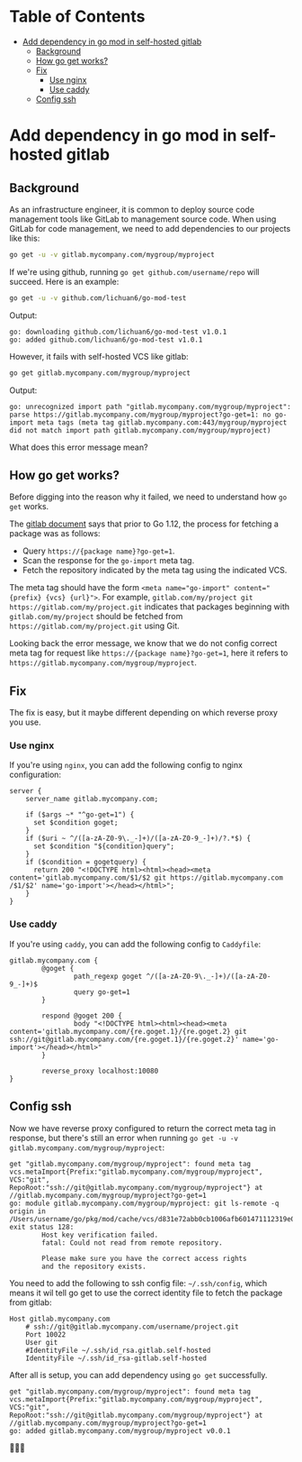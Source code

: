 # Table of Contents

<!--ts-->

- [Add dependency in go mod in self-hosted gitlab](#add-dependency-in-go-mod-in-self-hosted-gitlab)
  - [Background](#background)
  - [How go get works?](#how-go-get-works)
  - [Fix](#fix)
    - [Use nginx](#use-nginx)
    - [Use caddy](#use-caddy)
  - [Config ssh](#config-ssh)

<!--te-->

# Add dependency in go mod in self-hosted gitlab

## Background

As an infrastructure engineer, it is common to deploy source code management tools like GitLab to management source code. When using GitLab for code management, we need to add dependencies to our projects like this:

```bash
go get -u -v gitlab.mycompany.com/mygroup/myproject
```

If we're using github, running `go get github.com/username/repo` will succeed. Here is an example:

```bash
go get -u -v github.com/lichuan6/go-mod-test
```

Output:

```
go: downloading github.com/lichuan6/go-mod-test v1.0.1
go: added github.com/lichuan6/go-mod-test v1.0.1
```

However, it fails with self-hosted VCS like gitlab:

```bash
go get gitlab.mycompany.com/mygroup/myproject
```

Output:

```
go: unrecognized import path "gitlab.mycompany.com/mygroup/myproject": parse https://gitlab.mycompany.com/mygroup/myproject?go-get=1: no go-import meta tags (meta tag gitlab.mycompany.com:443/mygroup/myproject did not match import path gitlab.mycompany.com/mygroup/myproject)
```

What does this error message mean?

## How go get works?

Before digging into the reason why it failed, we need to understand how `go get` works.

The [gitlab document](https://docs.gitlab.com/ee/development/go_guide/dependencies.html) says that prior to Go 1.12, the process for fetching a package was as follows:

- Query `https://{package name}?go-get=1`.
- Scan the response for the `go-import` meta tag.
- Fetch the repository indicated by the meta tag using the indicated VCS.

The meta tag should have the form `<meta name="go-import" content="{prefix} {vcs} {url}">`. For example, `gitlab.com/my/project git https://gitlab.com/my/project.git` indicates that packages beginning with `gitlab.com/my/project` should be fetched from `https://gitlab.com/my/project.git` using Git.

Looking back the error message, we know that we do not config correct meta tag for request like `https://{package name}?go-get=1`, here it refers to `https://gitlab.mycompany.com/mygroup/myproject`.

## Fix

The fix is easy, but it maybe different depending on which reverse proxy you use.

### Use nginx

If you're using `nginx`, you can add the following config to nginx configuration:

```
server {
    server_name gitlab.mycompany.com;

    if ($args ~* "^go-get=1") {
      set $condition goget;
    }
    if ($uri ~ ^/([a-zA-Z0-9\._-]+)/([a-zA-Z0-9_-]+)/?.*$) {
      set $condition "${condition}query";
    }
    if ($condition = gogetquery) {
      return 200 "<!DOCTYPE html><html><head><meta content='gitlab.mycompany.com/$1/$2 git https://gitlab.mycompany.com
/$1/$2' name='go-import'></head></html>";
    }
}
```

### Use caddy

If you're using `caddy`, you can add the following config to `Caddyfile`:

```
gitlab.mycompany.com {
        @goget {
                path_regexp goget ^/([a-zA-Z0-9\._-]+)/([a-zA-Z0-9_-]+)$
                query go-get=1
        }

        respond @goget 200 {
                body "<!DOCTYPE html><html><head><meta content='gitlab.mycompany.com/{re.goget.1}/{re.goget.2} git ssh://git@gitlab.mycompany.com/{re.goget.1}/{re.goget.2}' name='go-import'></head></html>"
        }

        reverse_proxy localhost:10080
}
```

## Config ssh

Now we have reverse proxy configured to return the correct meta tag in response, but there's still an error when running `go get -u -v gitlab.mycompany.com/mygroup/myproject`:

```
get "gitlab.mycompany.com/mygroup/myproject": found meta tag vcs.metaImport{Prefix:"gitlab.mycompany.com/mygroup/myproject", VCS:"git", RepoRoot:"ssh://git@gitlab.mycompany.com/mygroup/myproject"} at //gitlab.mycompany.com/mygroup/myproject?go-get=1
go: module gitlab.mycompany.com/mygroup/myproject: git ls-remote -q origin in /Users/username/go/pkg/mod/cache/vcs/d831e72abb0cb1006afb601471112319e0a1d0e490efb16e63a5682d76677a2e: exit status 128:
        Host key verification failed.
        fatal: Could not read from remote repository.

        Please make sure you have the correct access rights
        and the repository exists.
```

You need to add the following to ssh config file: `~/.ssh/config`, which means it wil tell go get to use the correct identity file to fetch the package from gitlab:

```
Host gitlab.mycompany.com
    # ssh://git@gitlab.mycompany.com/username/project.git
    Port 10022
    User git
    #IdentityFile ~/.ssh/id_rsa.gitlab.self-hosted
    IdentityFile ~/.ssh/id_rsa-gitlab.self-hosted
```

After all is setup, you can add dependency using `go get` successfully.

```
get "gitlab.mycompany.com/mygroup/myproject": found meta tag vcs.metaImport{Prefix:"gitlab.mycompany.com/mygroup/myproject", VCS:"git", RepoRoot:"ssh://git@gitlab.mycompany.com/mygroup/myproject"} at //gitlab.mycompany.com/mygroup/myproject?go-get=1
go: added gitlab.mycompany.com/mygroup/myproject v0.0.1
```

🎉🎉🎉
